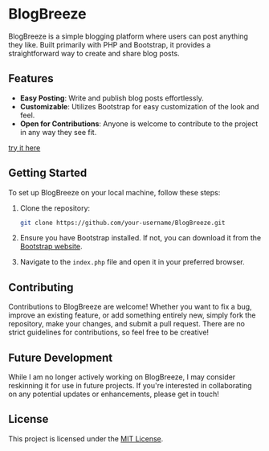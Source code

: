 # BlogBreeze

BlogBreeze is a simple blogging platform where users can post anything they like. Built primarily with PHP and Bootstrap, it provides a straightforward way to create and share blog posts.

## Features

- **Easy Posting**: Write and publish blog posts effortlessly.
- **Customizable**: Utilizes Bootstrap for easy customization of the look and feel.
- **Open for Contributions**: Anyone is welcome to contribute to the project in any way they see fit.

[try it here](https://blogbreeze.utigernils.ch/)

## Getting Started

To set up BlogBreeze on your local machine, follow these steps:

1. Clone the repository:

    ```bash
    git clone https://github.com/your-username/BlogBreeze.git
    ```

2. Ensure you have Bootstrap installed. If not, you can download it from the [Bootstrap website](https://getbootstrap.com/).

3. Navigate to the `index.php` file and open it in your preferred browser.

## Contributing

Contributions to BlogBreeze are welcome! Whether you want to fix a bug, improve an existing feature, or add something entirely new, simply fork the repository, make your changes, and submit a pull request. There are no strict guidelines for contributions, so feel free to be creative!

## Future Development

While I am no longer actively working on BlogBreeze, I may consider reskinning it for use in future projects. If you're interested in collaborating on any potential updates or enhancements, please get in touch!

## License

This project is licensed under the [MIT License](LICENSE).
